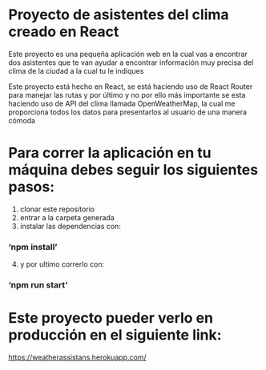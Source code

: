 # Proyecto de asistentes del clima creado en React

Este proyecto es una pequeña aplicación web en la cual vas a encontrar dos asistentes que te van ayudar a encontrar información muy precisa del clima de la ciudad a la cual tu le indiques

Este proyecto está hecho en React, se está haciendo uso de React Router para manejar las rutas y por último y no por ello más importante se esta haciendo uso de API del clima llamada OpenWeatherMap, la cual me proporciona todos los datos para presentarlos al usuario de una manera cómoda

# Para correr la aplicación en tu máquina debes seguir los siguientes pasos:

1.  clonar este repositorio
2.  entrar a la carpeta generada
3.  instalar las dependencias con:

### ‘npm install’

4. y por ultimo correrlo con:

### ‘npm run start’

# Este proyecto pueder verlo en producción en el siguiente link: 

https://weatherassistans.herokuapp.com/
